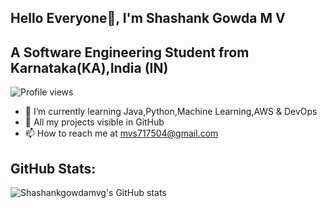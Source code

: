 ## Hello Everyone👋, I'm Shashank Gowda M V
## A Software Engineering Student from Karnataka(KA),India (IN)


![Profile views](https://komarev.com/ghpvc/?username=your-github-Shashankgowdamvg)

- 🌱 I’m currently learning Java,Python,Machine Learning,AWS & DevOps
- 📑 All my projects visible in GitHub
- 📫 How to reach me at mvs717504@gmail.com

## GitHub Stats:

![Shashankgowdamvg's GitHub stats](https://github-readme-stats.vercel.app/api?username=Shashankgowdamvg&show_icons=true)
